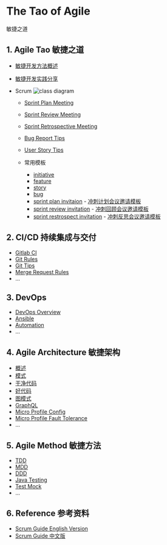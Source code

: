 # The Tao of Agile 

敏捷之道

## 1. Agile Tao 敏捷之道

* [敏捷开发方法概述](doc/source/1.basic/agile_overview.md)
* [敏捷开发实践分享](refer/agile_method_sharing.pdf)
* Scrum
  ![class diagram](https://github.com/user-attachments/assets/de1a2667-d362-44b8-b919-6e2cf9fc39f1)

  * [Sprint Plan Meeting](doc/source/1.basic/sprint_plan.md)
  * [Sprint Review Meeting](doc/source/1.basic/sprint_review.md)
  * [Sprint Retrospective Meeting](doc/source/1.basic/sprint_retrospective.md)
  * [Bug Report Tips](doc/source/1.basic/bug_report_tips.md)
  * [User Story Tips](doc/source/1.basic/user_story_tips.md)
    
  * 常用模板
    - [initiative](doc/source/1.basic/template/initiative.md)
    - [feature](doc/source/1.basic/template/feature.md)
    - [story](doc/source/1.basic/template/story.md)
    - [bug](doc/source/1.basic/template/bug.md)
    - [sprint plan invitaion](doc/source/1.basic/template/sprint_plan.md) - [冲刺计划会议邀请模板](doc/source/1.basic/template/sprint_plan_cn.md)
    - [sprint review invitation](doc/source/1.basic/template/sprint_review.md) - [冲刺回顾会议邀请模板](doc/source/1.basic/template/sprint_review_cn.md)
    - [sprint restrospect invitation](doc/source/1.basic/template/sprint_retrospective.md) - [冲刺反思会议邀请模板](doc/source/1.basic/template/sprint_retrospective_cn.md)


## 2. CI/CD 持续集成与交付

* [Gitlab CI](doc/source/2.cd/gitlab_ci.md)
* [Git Rules](doc/source/2.cd/git_rules.md)
* [Git Tips](doc/source/2.cd/git_tips.md)
* [Merge Request Rules](doc/source/2.cd/mr_rules.md)
* ...

## 3. DevOps
* [DevOps Overview](doc/source/3.devops/overview.rst)
* [Ansible](doc/source/3.devops/ansible.rst)
* [Automation](doc/source/3.devops/automation.rst)
* ...

## 4. Agile Architecture 敏捷架构
* [概述](doc/source/4.architecture/overview.rst)
* [模式](doc/source/4.architecture/pattern.rst)
* [干净代码](doc/source/4.architecture/clean_code.rst)
* [好代码](doc/source/4.architecture/good_code.md)
* [图模式](doc/source/4.architecture/graph_model.rst)
* [GraphQL](doc/source/4.architecture/rpc_rest_graphql.rst)
* [Micro Profile Config](doc/source/4.architecture/micro-profile-config.rst)
* [Micro Profile Fault Tolerance](doc/source/4.architecture/micro-profile-fault-tolerance.rst)
* ...

## 5. Agile Method 敏捷方法
* [TDD](doc/source/5.method/tdd.rst)
* [MDD](doc/source/5.method/mdd.rst)
* [DDD](doc/source/5.method/ddd.rst)
* [Java Testing](doc/source/5.method/test_in_java.md)
* [Test Mock](doc/source/5.method/test_mock.md)
* ...

## 6. Reference 参考资料
* [Scrum Guide English Version](./refer/2020-Scrum-Guide-US.pdf)
* [Scrum Guide 中文版](./refer/2020-Scrum-Guide-Chinese-Simplified.pdf)
